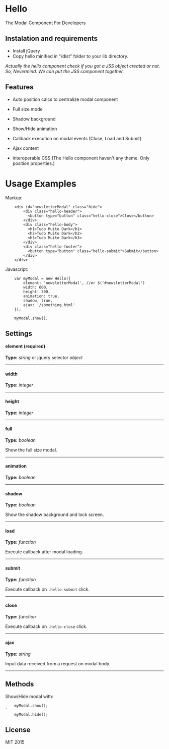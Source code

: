 # Hello

The Modal Component For Developers

## Instalation and requirements
- Install jQuery
- Copy hello minified in "/dist" folder to your lib directory.


_Actually the hello component check if you got a JSS object created or not.  So, Nevermind. We can put the JSS component together._



## Features

- Auto position calcs to centralize modal component

- Full size mode 

- Shadow background

- Show/Hide animation

- Callback execution on modal events (Close, Load and Submit)

- Ajax content

- interoperable CSS (The Hello component haven't any theme. Only position properties.)



# Usage Examples

Markup:

```
	<div id="newsletterModal" class="hide">
	    <div class="hello-header">
	      <button type="button" class="hello-close">Close</button>
	    </div>
	    <div class="hello-body">
	      <h1>Tudo Muito Dark</h1>
	      <h2>Tudo Muito Dark</h2>
	      <h3>Tudo Muito Dark</h3>
	    </div>
	    <div class="hello-footer">
	      <button type="button" class="hello-submit">Submit</button>
	    </div>
	</div>

```

Javascript:

```
	var myModal = new Hello({
		element: 'newsletterModal', //or $('#newsletterModal')
		width: 600,
		height: 300,
		animation: true,
		shadow, true,
		ajax: '/something.html'
	});
	
	myModal.show();
```

## Settings

#### element (required)
**Type:** _string_ or jquery selector _object_ 

---

#### width
**Type:** _integer_ 

---

#### height
**Type:** _integer_ 

---

#### full
**Type:** _boolean_ 

Show the full size modal.

---

#### animation
**Type:** _boolean_ 

---

#### shadow
**Type:** _boolean_ 

Show the shadow background and lock screen.

---

#### load
**Type:** _function_ 

Execute callback after modal loading.

---

#### submit
**Type:** _function_ 

Execute callback on ```.hello-submit``` click.

---

#### close
**Type:** _function_ 

Execute callback on ```.hello-close``` click.

---

#### ajax
**Type:** _string_ 

Input data received from a request on modal body.

---

## Methods

Show/Hide modal with:

```
	myModal.show();
`
	myModal.hide();
```

## License

MIT 2015



